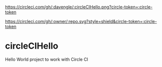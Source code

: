 https://circleci.com/gh/:davengle/:circleCIHello.png?circle-token=:circle-token

https://circleci.com/gh/:owner/:repo.svg?style=shield&circle-token=:circle-token


# circleCIHello
Hello World project to work with Circle CI
